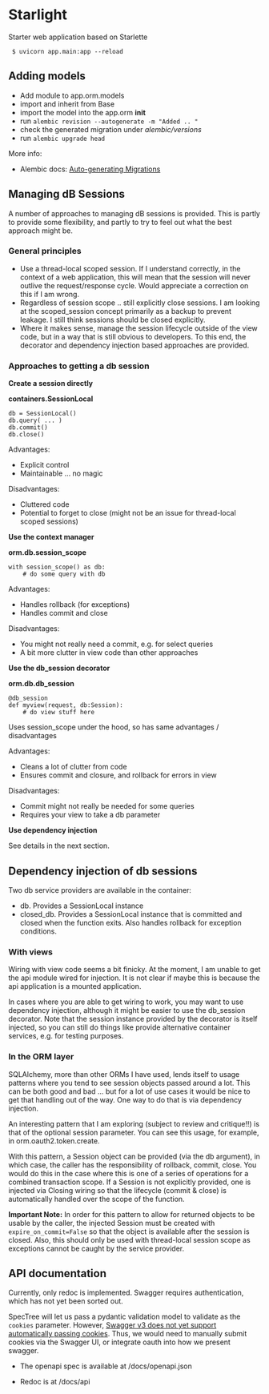 # Starlight
Starter web application based on Starlette


```
 $ uvicorn app.main:app --reload
```


## Adding models

 * Add module to app.orm.models
 * import and inherit from Base
 * import the model into the app.orm __init__
 * run `alembic revision --autogenerate -m "Added .. "`
 * check the generated migration under _alembic/versions_
 * run `alembic upgrade head`

More info:

 * Alembic docs: [Auto-generating Migrations](https://alembic.sqlalchemy.org/en/latest/autogenerate.html)


## Managing dB Sessions

A number of approaches to managing dB sessions is provided. This is partly to
provide some flexibility, and partly to try to feel out what the best approach
might be.

### General principles

  * Use a thread-local scoped session. If I understand correctly, in the context of a web application, this will mean that the session will never outlive the request/response cycle. Would appreciate a correction on this if I am wrong.
  * Regardless of session scope .. still explicitly close sessions. I am looking at the scoped_session concept primarily as a backup to prevent leakage. I still think sessions should be closed explicitly.
  * Where it makes sense, manage the session lifecycle outside of the view code, but in a way that is still obvious to developers. To this end, the decorator and dependency injection based approaches are provided.

### Approaches to getting a db session


**Create a session directly**

__containers.SessionLocal__

```
db = SessionLocal()
db.query( ... )
db.commit()
db.close()
```

Advantages:

 * Explicit control
 * Maintainable ... no magic

Disadvantages:

 * Cluttered code
 * Potential to forget to close (might not be an issue for thread-local scoped sessions)


**Use the context manager**

__orm.db.session_scope__

```
with session_scope() as db:
    # do some query with db
```

Advantages:

 * Handles rollback (for exceptions)
 * Handles commit and close

Disadvantages:

 * You might not really need a commit, e.g. for select queries
 * A bit more clutter in view code than other approaches


**Use the db_session decorator**

__orm.db.db_session__

```
@db_session
def myview(request, db:Session):
    # do view stuff here
```
Uses session_scope under the hood, so has same advantages / disadvantages

Advantages:

 * Cleans a lot of clutter from code
 * Ensures commit and closure, and rollback for errors in view

Disadvantages:

 * Commit might not really be needed for some queries
 * Requires your view to take a db parameter

**Use dependency injection**

See details in the next section.


## Dependency injection of db sessions

Two db service providers are available in the container:

 * db. Provides a SessionLocal instance
 * closed_db. Provides a SessionLocal instance that is committed and closed when the function exits. Also handles rollback for exception conditions.


### With views

Wiring with view code seems a bit finicky. At the moment, I am unable to get
the api module wired for injection. It is not clear if maybe this is because
the api application is a mounted application.

In cases where you are able to get wiring to work, you may want to use
dependency injection, although it might be easier to use the db_session
decorator. Note that the session instance provided by the decorator is itself
injected, so you can still do things like provide alternative container
services, e.g. for testing purposes.


### In the ORM layer

SQLAlchemy, more than other ORMs I have used, lends itself to usage patterns
where you tend to see session objects passed around a lot. This can be both
good and bad ... but for a lot of use cases it would be nice to get that
handling out of the way. One way to do that is via dependency injection.

An interesting pattern that I am exploring (subject to review and critique!!)
is that of the optional session parameter. You can see this usage, for example,
in orm.oauth2.token.create.

With this pattern, a Session object can be provided (via the db argument), in
which case, the caller has the responsibility of rollback, commit, close. You
would do this in the case where this is one of a series of operations for a
combined transaction scope. If a Session is not explicitly provided, one is
injected via Closing wiring so that the lifecycle (commit & close) is
automatically handled over the scope of the function.

**Important Note:** In order for this pattern to allow for returned objects to be
usable by the caller, the injected Session must be created with `expire_on_commit=False`
so that the object is available after the session is closed. Also, this should
only be used with thread-local session scope as exceptions cannot be caught by
the service provider.


## API documentation

Currently, only redoc is implemented. Swagger requires authentication, which
has not yet been sorted out.

SpecTree will let us pass a pydantic validation model to validate as the
`cookies` parameter. However, [Swagger v3 does not yet support automatically
passing cookies](https://github.com/swagger-api/swagger-ui/issues/2895). Thus,
we would need to manually submit cookies via the Swagger UI, or integrate oauth
into how we present swagger.



 * The openapi spec is available at /docs/openapi.json

 * Redoc is at /docs/api
